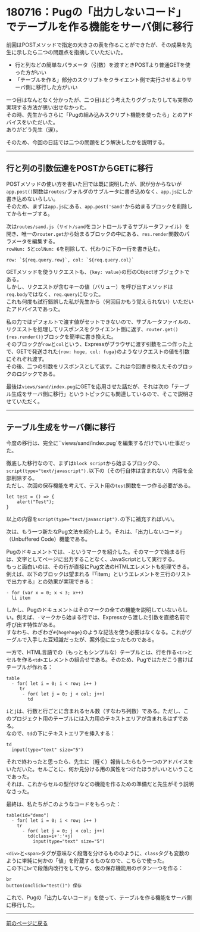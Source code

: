 # 180716：Pugの「出力しないコード」でテーブルを作る機能をサーバ側に移行

前回はPOSTメソッドで指定の大きさの表を作ることができたが、その成果を先生に示したら二つの問題点を指摘していただいた。

* 行と列などの簡単なパラメータ（引数）を渡すときPOSTより普通GETを使った方がいい
* 「テーブルを作る」部分のスクリプトをクライエント側で実行させるよりサーバ側に移行した方がいい
  
一つ目はなんとなく分かったが、二つ目はどう考えたりググったりしても実際の実現する方法が思い出せなかった。  
その時、先生からさらに「Pugの組み込みスクリプト機能を使ったら」とのアドバイスをいただいた。  
ありがどう先生（涙）。

そのため、今回の日誌では二つの問題をどう解決したかを説明する。

***

## 行と列の引数伝達をPOSTからGETに移行

POSTメソッドの使い方を書いた回では既に説明したが、訳が分からないが`app.post()`関数は`routes/`フォルダのサブルータに書き込めなく、`app.js`にしか書き込めないらしい。  
そのため、まずは`app.js`にある、`app.post('sand'`から始まるブロックを削除してからセーブする。

次は`routes/sand.js`（`サイト/sand`をコントロールするサブルータファイル）を開き、唯一の`router.get`から始まるブロックの中にある、`res.render`関数のパラメータを編集する。  
`rowNum: 5`と`colNum: 6`を削除して、代わりに下の一行を書き込む。

```
row: `${req.query.row}`, col: `${req.query.col}`
```

GETメソッドを使うリクエストも、`{key: value}`の形のObjectオブジェクトである。  
しかし、リクエストが含むキーの値（バリュー）を呼び出すメソッドは`req.body`ではなく、`req.query`になった。  
これも何度も試行錯誤した私が先生から（何回目かもう覚えられない）いただいたアドバイスであった。

私の力ではデフォルトで渡す値がセットできないので、サブルータファイルの、リクエストを処理してリスポンスをクライエント側に返す、`router.get(){res.render()}`ブロックを簡単に書き換えた。  
そのブロックが`row`と`col`という、Expressがブラウザに渡す引数を二つ作った上で、GETで発送された`{row: hoge, col: fuga}`のようなリクエストの値を引数にそれぞれ渡す。  
その後、二つの引数をリスポンスとして返す。これは今回書き換えたそのブロックのロジックである。

最後は`views/sand/index.pug`にGETを応用させた話だが、それは次の「テーブル生成をサーバ側に移行」というトピックにも関連しているので、そこで説明させていただく。

***

## テーブル生成をサーバ側に移行

今度の移行は、完全に``views/sand/index.pug`を編集するだけでいい仕事だった。

徹底した移行なので、まずは`block script`から始まるブロックの、`script(type="text/javascript").`以下の（その行自体は含まれない）内容を全部削除する。  
ただし、次回の保存機能を考えて、テスト用の`test`関数を一つ作る必要がある。

```
let test = () => {
    alert("Test");
}
```

以上の内容を`script(type="text/javascript").`の下に補充すればいい。

次は、もう一つ新たなPug文法を紹介しよう。それは、「出力しないコード」（Unbuffered Code）機能である。

Pugのドキュメントでは、`-`というマークを紹介した。そのマークで始まる行は、文字としてページに出力することなく、JavaScriptとして実行する。  
もっと面白いのは、その行が直接にPug文法のHTMLエレメントも処理できる。  
例えば、以下のブロックは望まれる『「item」というエレメントを三行のリストで出力する』との効果が実現できる：

```
- for (var x = 0; x < 3; x++)
  li item
```

しかし、Pugのドキュメントはそのマークの全ての機能を説明していないらしい。例えば、`-`マークから始まる行では、Expressから渡した引数を直接名前で呼び出す特性がある。  
すなわち、わざわざ`#{hogehoge}`のような記法を使う必要はなくなる。これがグーグルで入手した豆知識だったが、案外役に立ったものである。

一方で、HTML言語での（もっともシンプルな）テーブルとは、行を作る`<tr>`とセルを作る`<td>`エレメントの組合せである。そのため、Pugではただこう書けばテーブルが作れる：

```
table
  - for( let i = 0; i < row; i++ )
     tr
      - for( let j = 0; j < col; j++)
        td
```

`i`と`j`は、行数と行ごとに含まれるセル数（すなわち列数）である。ただし、このプロジェクト用のテーブルには入力用のテキストエリアが含まれるはずである。  
なので、`td`の下にテキストエリアを挿入する：

```
td
  input(type="text" size="5")
```

それで終わったと思ったら、先生に（軽く）報告したらもう一つのアドバイスをいただいた。セルごとに、何か見分ける用の属性をつけたほうがいいということであった。  
それは、これからセルの型付けなどの機能を作るための準備だと先生がそう説明なさった。

最終は、私たちがこのようなコードをもらった：

```
table(id="demo")
  - for( let i = 0; i < row; i++ )
    tr
      - for( let j = 0; j < col; j++)
        td(class=i+':'+j)
          input(type="text" size="5")
```

`<div>`と`<span>`タグが意味なく段落を分けるもののように、`class`タグも変数のように単純に何かの「値」を貯蔵するものなので、こちらで使った。  
この下に`br`で段落内改行をしてから、仮の保存機能用のボタン一つを作る：

```
br
button(onclick="test()") 保存
```

これで、Pugの「出力しないコード」を使って、テーブルを作る機能をサーバ側に移行した。

***

[前のページに戻る][]


[前のページに戻る]: /blog "ブログ"